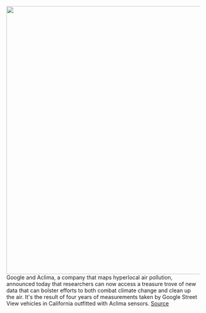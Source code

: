 <img src='https://cdn.vox-cdn.com/thumbor/Nx6w3G8VxpAwyrlOTz1dV74g3Is=/0x0:3861x2574/1200x800/filters:focal(1623x979:2239x1595)/cdn.vox-cdn.com/uploads/chorus_image/image/66982770/Aclima_Street_View_car_CA.0.jpg' width='700px' /><br/>
Google and Aclima, a company that maps hyperlocal air pollution, announced today that researchers can now access a treasure trove of new data that can bolster efforts to both combat climate change and clean up the air. It's the result of four years of measurements taken by Google Street View vehicles in California outfitted with Aclima sensors.
<a href='https://www.theverge.com/2020/6/25/21303326/data-air-pollution-mapped-google-street-view-aclima'> Source <a/>